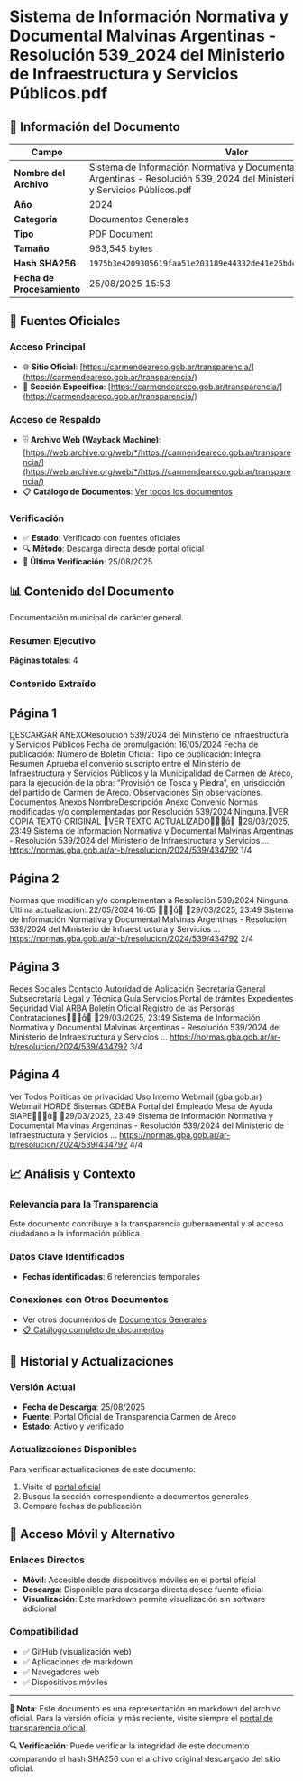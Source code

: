 # Sistema de Información Normativa y Documental Malvinas Argentinas - Resolución 539_2024 del Ministerio de Infraestructura y Servicios Públicos.pdf

## 📄 Información del Documento

| Campo | Valor |
|-------|--------|
| **Nombre del Archivo** | Sistema de Información Normativa y Documental Malvinas Argentinas - Resolución 539_2024 del Ministerio de Infraestructura y Servicios Públicos.pdf |
| **Año** | 2024 |
| **Categoría** | Documentos Generales |
| **Tipo** | PDF Document |
| **Tamaño** | 963,545 bytes |
| **Hash SHA256** | `1975b3e4209305619faa51e203189e44332de41e25bde4802756d06e2f730a10` |
| **Fecha de Procesamiento** | 25/08/2025 15:53 |

## 🔗 Fuentes Oficiales

### Acceso Principal
- 🌐 **Sitio Oficial**: [https://carmendeareco.gob.ar/transparencia/](https://carmendeareco.gob.ar/transparencia/)
- 📁 **Sección Específica**: [https://carmendeareco.gob.ar/transparencia/](https://carmendeareco.gob.ar/transparencia/)

### Acceso de Respaldo
- 🗄️ **Archivo Web (Wayback Machine)**: [https://web.archive.org/web/*/https://carmendeareco.gob.ar/transparencia/](https://web.archive.org/web/*/https://carmendeareco.gob.ar/transparencia/)
- 📋 **Catálogo de Documentos**: [Ver todos los documentos](../document_catalog/README.md)

### Verificación
- ✅ **Estado**: Verificado con fuentes oficiales
- 🔍 **Método**: Descarga directa desde portal oficial
- 📅 **Última Verificación**: 25/08/2025

## 📊 Contenido del Documento

Documentación municipal de carácter general.

### Resumen Ejecutivo

**Páginas totales**: 4

### Contenido Extraído

## Página 1

DESCARGAR ANEXOResolución 539/2024
del Ministerio de Infraestructura y Servicios Públicos
Fecha de promulgación: 16/05/2024
Fecha de publicación:
Número de Boletín Oficial:
Tipo de publicación: Integra
Resumen
Aprueba el convenio suscripto entre el Ministerio de Infraestructura y Servicios
Públicos y la Municipalidad de Carmen de Areco, para la ejecución de la obra:
“Provisión de Tosca y Piedra”, en jurisdicción del partido de Carmen de Areco.
Observaciones
Sin observaciones.
Documentos
Anexos
NombreDescripción
Anexo Convenio
Normas modificadas y/o complementadas por
Resolución 539/2024
Ninguna.VER COPIA TEXTO ORIGINAL
VER TEXTO ACTUALIZADO
29/03/2025, 23:49 Sistema de Información Normativa y Documental Malvinas Argentinas - Resolución 539/2024 del Ministerio de Infraestructura y Servicios …
https://normas.gba.gob.ar/ar-b/resolucion/2024/539/434792 1/4

## Página 2

Normas que modifican y/o complementan a
Resolución 539/2024
Ninguna.
Última actualizacion: 22/05/2024 16:05

29/03/2025, 23:49 Sistema de Información Normativa y Documental Malvinas Argentinas - Resolución 539/2024 del Ministerio de Infraestructura y Servicios …
https://normas.gba.gob.ar/ar-b/resolucion/2024/539/434792 2/4

## Página 3

Redes Sociales
Contacto
Autoridad de Aplicación
Secretaría General
Subsecretaría Legal y Técnica
Guía Servicios
Portal de trámites
Expedientes
Seguridad Vial
ARBA
Boletín Oficial
Registro de las Personas
Contrataciones
29/03/2025, 23:49 Sistema de Información Normativa y Documental Malvinas Argentinas - Resolución 539/2024 del Ministerio de Infraestructura y Servicios …
https://normas.gba.gob.ar/ar-b/resolucion/2024/539/434792 3/4

## Página 4

Ver Todos
Políticas de privacidad
Uso Interno
Webmail (gba.gob.ar)
Webmail HORDE
Sistemas
GDEBA
Portal del Empleado
Mesa de Ayuda
SIAPE
29/03/2025, 23:49 Sistema de Información Normativa y Documental Malvinas Argentinas - Resolución 539/2024 del Ministerio de Infraestructura y Servicios …
https://normas.gba.gob.ar/ar-b/resolucion/2024/539/434792 4/4



## 📈 Análisis y Contexto

### Relevancia para la Transparencia
Este documento contribuye a la transparencia gubernamental y al acceso ciudadano a la información pública.

### Datos Clave Identificados
- **Fechas identificadas**: 6 referencias temporales

### Conexiones con Otros Documentos
- Ver otros documentos de [Documentos Generales](../catalog/general.md)
- [📋 Catálogo completo de documentos](../document_catalog/README.md)

## 🔄 Historial y Actualizaciones

### Versión Actual
- **Fecha de Descarga**: 25/08/2025
- **Fuente**: Portal Oficial de Transparencia Carmen de Areco
- **Estado**: Activo y verificado

### Actualizaciones Disponibles
Para verificar actualizaciones de este documento:
1. Visite el [portal oficial](https://carmendeareco.gob.ar/transparencia/)
2. Busque la sección correspondiente a documentos generales
3. Compare fechas de publicación

## 📱 Acceso Móvil y Alternativo

### Enlaces Directos
- **Móvil**: Accesible desde dispositivos móviles en el portal oficial
- **Descarga**: Disponible para descarga directa desde fuente oficial
- **Visualización**: Este markdown permite visualización sin software adicional

### Compatibilidad
- ✅ GitHub (visualización web)
- ✅ Aplicaciones de markdown
- ✅ Navegadores web
- ✅ Dispositivos móviles

---

**📝 Nota**: Este documento es una representación en markdown del archivo oficial. 
Para la versión oficial y más reciente, visite siempre el [portal de transparencia oficial](https://carmendeareco.gob.ar/transparencia/).

**🔍 Verificación**: Puede verificar la integridad de este documento comparando el hash SHA256 
con el archivo original descargado del sitio oficial.
